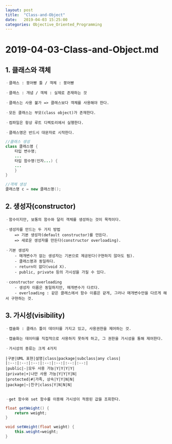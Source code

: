 ```yaml
---
layout: post
title:  "Class-and-Object"
date:   2019-04-03 15:25:00
categories: Objective_Oriented_Programming
---
```


# 2019-04-03-Class-and-Object.md

## 1. 클래스와 객체

	ㆍ클래스 : 붕어빵 틀 / 객체 : 붕어빵

	ㆍ클래스 : 개념 / 객체 : 실제로 존재하는 것

	ㆍ클래스는 사용 불가 => 클래스보다 객체를 사용해야 한다.

	ㆍ모든 클래스는 부모(class object)가 존재한다.

	ㆍ컴파일은 항상 루트 디렉토리에서 실행한다.

	ㆍ클래스명은 반드시 대문자로 시작한다.

```java
//클래스 생성
class 클래스명 {
	타입 변수명;
	...
	타입 함수명(인자...) {
	...
	}
}

//객체 생성
클래스명 c = new 클래스명();
```

## 2. 생성자(constructor)

	ㆍ함수이지만, 보통의 함수와 달리 객체를 생성하는 것이 목적이다.

	ㆍ생성자를 만드는 두 가지 방법
		=> 기본 생성자(default constructor)를 만든다.
		=> 새로운 생성자를 만든다(constructor overloading).

	ㆍ기본 생성자
		- 매개변수가 없는 생성자는 기본으로 제공된다(구현하지 않아도 됨).
		- 클래스명과 동일하다.
		- return이 없다(void X).
		- public, private 등의 가시성을 가질 수 있다.

	ㆍconstructor overloading
		- 생성자 이름은 동일하지만, 매개변수가 다르다.
		- overloading : 같은 클래스에서 함수 이름은 같게, 그러나 매개변수만을 다르게 해서 구현하는 것.

## 3. 가시성(visibility)

	ㆍ캡슐화 : 클래스 틀이 데이터를 가지고 있고, 사용권한을 제어하는 것.

	ㆍ캡슐화는 데이터를 직접적으로 사용하지 못하게 하고, 그 권한을 가시성을 통해 제어한다.

	ㆍ가시성의 종류는 크게 4가지
	
	|구분|UML 표현|설명|class|package|subclass|any class|
	|:--:|:--:|:--:|:--:|:--:|:--:|:--:|
	|public|-|모두 사용 가능|Y|Y|Y|Y|
	|private|+|나만 사용 가능|Y|Y|Y|N|
	|protected|#|가족, 상속|Y|Y|N|N|
	|package|~|친구|class|Y|N|N|N|


	ㆍget 함수와 set 함수를 이용해 가시성이 적용된 값을 조회한다.
```java
float getWeight() {
	return weight;
}

void setWeight(float weight) {
	this.weight=weight;
}
```



